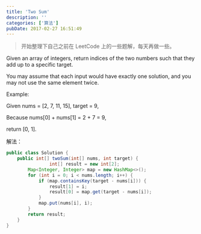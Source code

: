 ```yaml
---
title: 'Two Sum'
description: ''
categories: ['算法']
pubDate: 2017-02-27 16:51:49
---
```


> 开始整理下自己之前在 LeetCode 上的一些题解，每天再做一些。

Given an array of integers, return indices of the two numbers such that they add up to a specific target.

You may assume that each input would have exactly one solution, and you may not use the same element twice.

Example:

Given nums = [2, 7, 11, 15], target = 9,

Because nums[0] + nums[1] = 2 + 7 = 9,

return [0, 1].

解法：

```java
public class Solution {
    public int[] twoSum(int[] nums, int target) {
        		int[] result = new int[2];
		Map<Integer, Integer> map = new HashMap<>();
		for (int i = 0; i < nums.length; i++) {
			if (map.containsKey(target - nums[i])) {
				result[1] = i;
				result[0] = map.get(target - nums[i]);
			}
			map.put(nums[i], i);
		}
		return result;
    }
}
```
